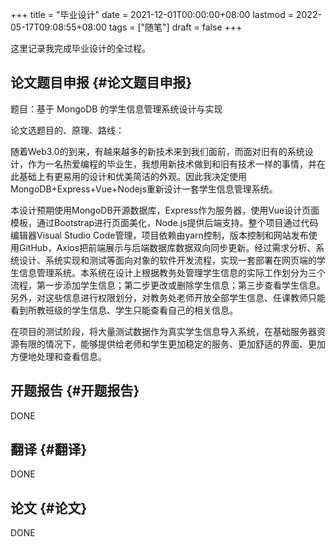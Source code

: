 +++
title = "毕业设计"
date = 2021-12-01T00:00:00+08:00
lastmod = 2022-05-17T09:08:55+08:00
tags = ["随笔"]
draft = false
+++

这里记录我完成毕业设计的全过程。


## 论文题目申报 {#论文题目申报}

题目：基于 MongoDB 的学生信息管理系统设计与实现

论文选题目的、原理、路线：

随着Web3.0的到来，有越来越多的新技术来到我们面前，而面对旧有的系统设计，作为一名热爱编程的毕业生，我想用新技术做到和旧有技术一样的事情，并在此基础上有更易用的设计和优美简洁的外观。因此我决定使用MongoDB+Express+Vue+Nodejs重新设计一套学生信息管理系统。

本设计预期使用MongoDB开源数据库，Express作为服务器，使用Vue设计页面模板，通过Bootstrap进行页面美化，Node.js提供后端支持。整个项目通过代码编辑器Visual Studio Code管理，项目依赖由yarn控制，版本控制和网站发布使用GitHub，Axios把前端展示与后端数据库数据双向同步更新。经过需求分析、系统设计、系统实现和测试等面向对象的软件开发流程，实现一套部署在网页端的学生信息管理系统。本系统在设计上根据教务处管理学生信息的实际工作划分为三个流程，第一步添加学生信息；第二步更改或删除学生信息；第三步查看学生信息。另外，对这些信息进行权限划分，对教务处老师开放全部学生信息、任课教师只能看到所教班级的学生信息、学生只能查看自己的相关信息。

在项目的测试阶段，将大量测试数据作为真实学生信息导入系统，在基础服务器资源有限的情况下，能够提供给老师和学生更加稳定的服务、更加舒适的界面、更加方便地处理和查看信息。


## 开题报告 {#开题报告}

DONE


## 翻译 {#翻译}

DONE


## 论文 {#论文}

DONE
